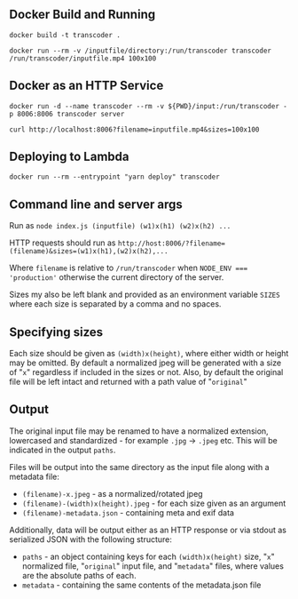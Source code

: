 ## Docker Build and Running

`docker build -t transcoder .`

`docker run --rm -v /inputfile/directory:/run/transcoder transcoder /run/transcoder/inputfile.mp4 100x100`

## Docker as an HTTP Service

`docker run -d --name transcoder --rm -v ${PWD}/input:/run/transcoder -p 8006:8006 transcoder server`

`curl http://localhost:8006?filename=inputfile.mp4&sizes=100x100`

## Deploying to Lambda

`docker run --rm --entrypoint "yarn deploy" transcoder`

## Command line and server args

Run as `node index.js (inputfile) (w1)x(h1) (w2)x(h2) ...`

HTTP requests should run as `http://host:8006/?filename=(filename)&sizes=(w1)x(h1),(w2)x(h2),...`

Where `filename` is relative to `/run/transcoder` when `NODE_ENV === 'production'` otherwise the current directory of the server.

Sizes my also be left blank and provided as an environment variable `SIZES` where each size is separated by a comma and no spaces.

## Specifying sizes

Each size should be given as `(width)x(height)`, where either width or height may be omitted. By default a normalized jpeg will be generated with a size of "`x`" regardless if included in the sizes or not. Also, by default the original file will be left intact and returned with a path value of "`original`"

## Output

The original input file may be renamed to have a normalized extension, lowercased and standardized - for example `.jpg` -> `.jpeg` etc. This will be indicated in the output `paths`.

Files will be output into the same directory as the input file along with a metadata file:

- `(filename)-x.jpeg` - as a normalized/rotated jpeg
- `(filename)-(width)x(height).jpeg` - for each size given as an argument
- `(filename)-metadata.json` - containing meta and exif data

Additionally, data will be output either as an HTTP response or via stdout as serialized JSON with the following structure:

- `paths` - an object containing keys for each `(width)x(height)` size, "`x`" normalized file, "`original`" input file, and "`metadata`" files, where values are the absolute paths of each.
- `metadata` - containing the same contents of the metadata.json file

